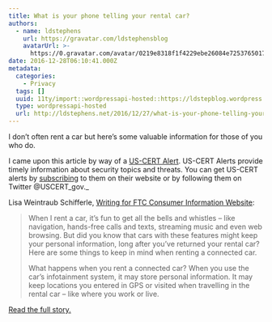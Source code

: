 ```yaml
---
title: What is your phone telling your rental car?
authors:
  - name: ldstephens
    url: https://gravatar.com/ldstephensblog
    avatarUrl: >-
      https://0.gravatar.com/avatar/0219e8318f1f4229ebe26084e7253765017f43ca0c631be37dc6d0b8ad6e40a4?s=96&d=identicon&r=G
date: 2016-12-28T06:10:41.000Z
metadata:
  categories:
    - Privacy
  tags: []
  uuid: 11ty/import::wordpressapi-hosted::https://ldstepblog.wordpress.com/?p=32
  type: wordpressapi-hosted
  url: http://ldstephens.net/2016/12/27/what-is-your-phone-telling-your-rental-car/
---
```

I don’t often rent a car but here’s some valuable information for those of you who do.

I came upon this article by way of a [US-CERT Alert](https://www.us-cert.gov/ncas/current-activity/2016/08/30/FTC-Releases-Alert-Securing-Personal-Information-When-Using-Rental). US-CERT Alerts provide timely information about security topics and threats. You can get US-CERT alerts by [subscribing](https://www.us-cert.gov) to them on their website or by following them on Twitter ‪@USCERT_gov‬._

Lisa Weintraub Schifferle, [Writing for FTC Consumer Information Website](https://www.consumer.ftc.gov/blog/what-your-phone-telling-your-rental-car):

> When I rent a car, it’s fun to get all the bells and whistles – like navigation, hands-free calls and texts, streaming music and even web browsing. But did you know that cars with these features might keep your personal information, long after you’ve returned your rental car? Here are some things to keep in mind when renting a connected car.
> 
> What happens when you rent a connected car? When you use the car’s infotainment system, it may store personal information. It may keep locations you entered in GPS or visited when travelling in the rental car – like where you work or live.

[Read the full story.](https://www.consumer.ftc.gov/blog/what-your-phone-telling-your-rental-car)